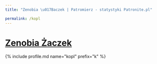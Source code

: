 ```yaml
---
title: "Zenobia \u017Baczek | Patromierz - statystyki Patronite.pl"

permalink: /kopl
---
```


# [Zenobia Żaczek](https://patronite.pl/kopl)

{% include profile.md name="kopl" prefix="k" %}
